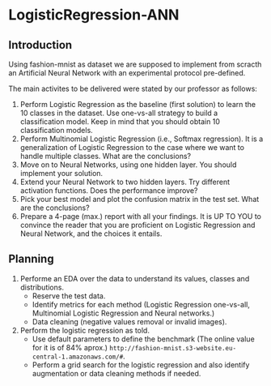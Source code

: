 # LogisticRegression-ANN

## Introduction

Using fashion-mnist as dataset we are supposed to implement from scracth an Artificial Neural Network with an experimental protocol pre-defined.

The main activites to be delivered were stated by our professor as follows:

1. Perform Logistic Regression as the baseline (first solution) to learn the 10 classes in the dataset. Use one-vs-all strategy to build a classification model. Keep in mind that you should obtain 10 classification models.
2. Perform Multinomial Logistic Regression (i.e., Softmax regression). It is a generalization of Logistic Regression to the case where we want to handle multiple classes. What are the conclusions?
3. Move on to Neural Networks, using one hidden layer. You should implement your solution.
4. Extend your Neural Network to two hidden layers. Try different activation functions. Does the performance improve?
5. Pick your best model and plot the confusion matrix in the test set. What are the conclusions?
6. Prepare a 4-page (max.) report with all your findings. It is UP TO YOU to convince the reader that you are proficient on Logistic Regression and Neural Network, and the choices it entails.

## Planning

1. Performe an EDA over the data to understand its values, classes and distributions.
    * Reserve the test data.
    * Identify metrics for each method (Logistic Regression one-vs-all, Multinomial Logistic Regression and Neural networks.)
    * Data cleaning (negative values removal or invalid images).
2. Perform the logistic regression as told.
    * Use default parameters to define the benchmark (The online value for it is of 84% aprox.) `http://fashion-mnist.s3-website.eu-central-1.amazonaws.com/#`.
    * Perform a grid search for the logistic regression and also identify augmentation or data cleaning methods if needed.
